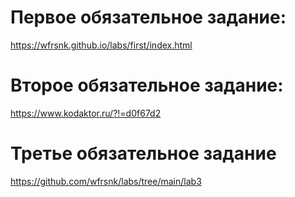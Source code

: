 
# Первое обязательное задание:
https://wfrsnk.github.io/labs/first/index.html

# Второе обязательное задание:
https://www.kodaktor.ru/?!=d0f67d2

# Третье обязательное задание
https://github.com/wfrsnk/labs/tree/main/lab3


